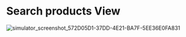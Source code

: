 # Search products View
![simulator_screenshot_572D05D1-37DD-4E21-BA7F-5EE36E0FA831](https://github.com/user-attachments/assets/35bcd58e-12b3-48b9-8c5f-ca56675cb17a)




